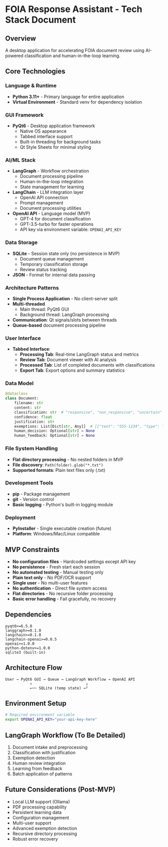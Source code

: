 # FOIA Response Assistant - Tech Stack Document

## Overview
A desktop application for accelerating FOIA document review using AI-powered classification and human-in-the-loop learning.

## Core Technologies

### Language & Runtime
- **Python 3.11+** - Primary language for entire application
- **Virtual Environment** - Standard venv for dependency isolation

### GUI Framework
- **PyQt6** - Desktop application framework
  - Native OS appearance
  - Tabbed interface support
  - Built-in threading for background tasks
  - Qt Style Sheets for minimal styling

### AI/ML Stack
- **LangGraph** - Workflow orchestration
  - Document processing pipeline
  - Human-in-the-loop integration
  - State management for learning
- **LangChain** - LLM integration layer
  - OpenAI API connection
  - Prompt management
  - Document processing utilities
- **OpenAI API** - Language model (MVP)
  - GPT-4 for document classification
  - GPT-3.5-turbo for faster operations
  - API key via environment variable: `OPENAI_API_KEY`

### Data Storage
- **SQLite** - Session state only (no persistence in MVP)
  - Document queue management
  - Temporary classification storage
  - Review status tracking
- **JSON** - Format for internal data passing

### Architecture Patterns
- **Single Process Application** - No client-server split
- **Multi-threaded**
  - Main thread: PyQt6 GUI
  - Background thread: LangGraph processing
- **Communication**: Qt signals/slots between threads
- **Queue-based** document processing pipeline

### User Interface
- **Tabbed Interface**:
  - **Processing Tab**: Real-time LangGraph status and metrics
  - **Review Tab**: Document viewer with AI analysis
  - **Processed Tab**: List of completed documents with classifications
  - **Export Tab**: Export options and summary statistics

### Data Model
```python
@dataclass
class Document:
    filename: str
    content: str
    classification: str  # "responsive", "non_responsive", "uncertain"
    confidence: float
    justification: str
    exemptions: List[Dict[str, Any]]  # [{"text": "555-1234", "type": "phone", "start": 100, "end": 108}]
    human_decision: Optional[str] = None
    human_feedback: Optional[str] = None
```

### File System Handling
- **Flat directory processing** - No nested folders in MVP
- **File discovery**: `Path(folder).glob("*.txt")`
- **Supported formats**: Plain text files only (.txt)

### Development Tools
- **pip** - Package management
- **git** - Version control
- **Basic logging** - Python's built-in logging module

### Deployment
- **PyInstaller** - Single executable creation (future)
- **Platform**: Windows/Mac/Linux compatible

## MVP Constraints
- **No configuration files** - Hardcoded settings except API key
- **No persistence** - Fresh start each session
- **No automated testing** - Manual testing only
- **Plain text only** - No PDF/OCR support
- **Single user** - No multi-user features
- **No authentication** - Direct file system access
- **Flat directories** - No recursive folder processing
- **Basic error handling** - Fail gracefully, no recovery

## Dependencies
```
pyqt6>=6.5.0
langgraph>=0.1.0
langchain>=0.1.0
langchain-openai>=0.0.5
openai>=1.0.0
python-dotenv>=1.0.0
sqlite3 (built-in)
```

## Architecture Flow
```
User → PyQt6 GUI → Queue → LangGraph Workflow → OpenAI API
           ↑                        ↓
           ←── SQLite (temp state) ←┘
```

## Environment Setup
```bash
# Required environment variable
export OPENAI_API_KEY="your-api-key-here"
```

## LangGraph Workflow (To Be Detailed)
1. Document intake and preprocessing
2. Classification with justification
3. Exemption detection
4. Human review integration
5. Learning from feedback
6. Batch application of patterns

## Future Considerations (Post-MVP)
- Local LLM support (Ollama)
- PDF processing capability
- Persistent learning data
- Configuration management
- Multi-user support
- Advanced exemption detection
- Recursive directory processing
- Robust error recovery